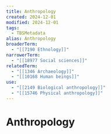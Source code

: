 ```yaml
---
title: Anthropology
created: 2024-12-01
modified: 2024-12-01
tags:
  - TBSMetadata
alias: Anthropology
broaderTerm:
  - "[[7190 Ethnology]]"
narrowerTerm:
  - "[[18977 Social sciences]]"
relatedTerm:
  - "[[1346 Archaeology]]"
  - "[[10168 Human beings]]"
use:
  - "[[2149 Biological anthropology]]"
  - "[[15746 Physical anthropology]]"
---
```

# Anthropology
